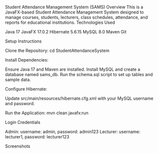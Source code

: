 Student Attendance Management System (SAMS)
Overview
This is a JavaFX-based Student Attendance Management System designed to manage courses, students, lecturers, class schedules, attendance, and reports for educational institutions.
Technologies Used

Java 17
JavaFX 17.0.2
Hibernate 5.6.15
MySQL 8.0
Maven
Git

Setup Instructions

Clone the Repository:
cd StudentAttendanceSystem


Install Dependencies:

Ensure Java 17 and Maven are installed.
Install MySQL and create a database named sams_db.
Run the schema.sql script to set up tables and sample data.


Configure Hibernate:

Update src/main/resources/hibernate.cfg.xml with your MySQL username and password.


Run the Application:
mvn clean javafx:run



Login Credentials

Admin: username: admin, password: admin123
Lecturer: username: lecturer1, password: lecturer123

Screenshots
